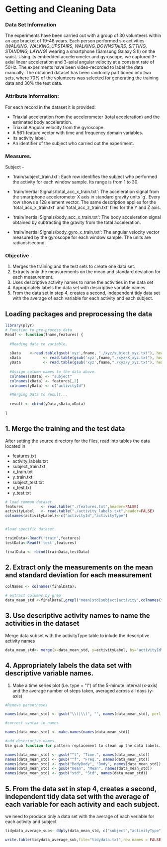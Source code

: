 # Getting and Cleaning Data

### Data Set Information
The experiments have been carried out with a group of 30 volunteers within an age bracket of 19-48 years. Each person performed six activities *(WALKING, WALKING_UPSTAIRS, WALKING_DOWNSTAIRS, SITTING, STANDING, LAYING)* wearing a smartphone (Samsung Galaxy S II) on the waist. Using its embedded accelerometer and gyroscope, we captured 3-axial linear acceleration and 3-axial angular velocity at a constant rate of 50Hz. The experiments have been video-recorded to label the data manually. The obtained dataset has been randomly partitioned into two sets, where 70% of the volunteers was selected for generating the training data and 30% the test data. 


### Attribute Information:

For each record in the dataset it is provided: 
- Triaxial acceleration from the accelerometer (total acceleration) and the estimated body acceleration. 
- Triaxial Angular velocity from the gyroscope. 
- A 561-feature vector with time and frequency domain variables. 
- Its activity label. 
- An identifier of the subject who carried out the experiment.


### Measures.
 Subject -
- 'train/subject_train.txt': Each row identifies the subject who performed the activity for each window sample. Its range is from 1 to 30. 

- 'train/Inertial Signals/total_acc_x_train.txt': The acceleration signal from the smartphone accelerometer X axis in standard gravity units 'g'. Every row shows a 128 element vector. The same description applies for the 'total_acc_x_train.txt' and 'total_acc_z_train.txt' files for the Y and Z axis. 

- 'train/Inertial Signals/body_acc_x_train.txt': The body acceleration signal obtained by subtracting the gravity from the total acceleration. 

- 'train/Inertial Signals/body_gyro_x_train.txt': The angular velocity vector measured by the gyroscope for each window sample. The units are radians/second. 



### Objective

1. Merges the training and the test sets to create one data set.
2. Extracts only the measurements on the mean and standard deviation for each measurement.
3. Uses descriptive activity names to name the activities in the data set
4. Appropriately labels the data set with descriptive variable names.
5. From the data set in step 4, creates a second, independent tidy data set with the average of each variable for each activity and each subject.


## Loading packages and preprocessing the data


```r
library(plyr) 
# Function to pre-process data
Readf <- function(fname,features) {
  
  #Reading data to variable, 
  
  sData    <-read.table(gsub('xyz',fname, "./xyz/subject_xyz.txt"), header=FALSE)
  xData          <- read.table(gsub('xyz',fname,"./xyz/X_xyz.txt"), header=FALSE)
  yData          <- read.table(gsub('xyz',fname,"./xyz/y_xyz.txt"), header=FALSE)
  
  #Assign column names to the data above.
  colnames(sData) <- "subject"
  colnames(xData) <- features[,2]
  colnames(yData) <- c("activityId")

  #Merging Data to result...
  
  result <- cbind(yData,sData,xData)
  
}
```




## 1. Merge the training and the test data
After setting the source directory for the files, read into tables the data located in
- features.txt
- activity_labels.txt
- subject_train.txt
- x_train.txt
- y_train.txt
- subject_test.txt
- x_test.txt
- y_test.txt

```r
# load common dataset.
features        <- read.table("./features.txt",header=FALSE)
activityLabel   <- read.table("./activity_labels.txt",header=FALSE)
colnames(activityLabel)<-c("activityId","activityType")


#load specific dataset.

trainData<-Readf('train',features)
testData<-Readf('test',features)

finalData <- rbind(trainData,testData)
```

## 2. Extract only the measurements on the mean and standard deviation for each measurement

```r
colNames <- colnames(finalData);

# extract columns by grep
data_mean_std <-finalData[,grepl("mean|std|subject|activity",colnames(finalData))]
```
## 3. Use descriptive activity names to name the activities in the dataset

Merge data subset with the activityType table to inlude the descriptive activity names

```r
data_mean_std<- merge(x=data_mean_std, y=activityLabel, by="activityId")
```


## 4. Appropriately labels the data set with descriptive variable names.
1. Make a time series plot (i.e. type = "l") of the 5-minute interval (x-axis) and the average number of steps taken, averaged across all days (y-axis)



```r
#Remove parentheses

names(data_mean_std) <- gsub("\\(|\\)", "", names(data_mean_std), perl  = TRUE)

#correct syntax in names

names(data_mean_std) <- make.names(names(data_mean_std))

#add descriptive names
Use gsub function for pattern replacement to clean up the data labels.

names(data_mean_std) <- gsub("^t", "Time.", names(data_mean_std))
names(data_mean_std) <- gsub("^f", "Freq.", names(data_mean_std))
names(data_mean_std) <- gsub("BodyBody", "Body", names(data_mean_std))
names(data_mean_std) <- gsub("mean", "Mean", names(data_mean_std))
names(data_mean_std) <- gsub("std", "Std", names(data_mean_std))
```
## 5. From the data set in step 4, creates a second, independent tidy data set with the average of each variable for each activity and each subject.
we need to produce only a data set with the average of each veriable for each activity and subject



```r
tidydata_average_sub<- ddply(data_mean_std, c("subject","activityType"), numcolwise(mean))

write.table(tidydata_average_sub,file="tidydata.txt",row.names = FALSE)
```

